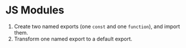 # JS Modules

1. Create two named exports (one `const` and one `function`), and import them.
2. Transform one named export to a default export.
